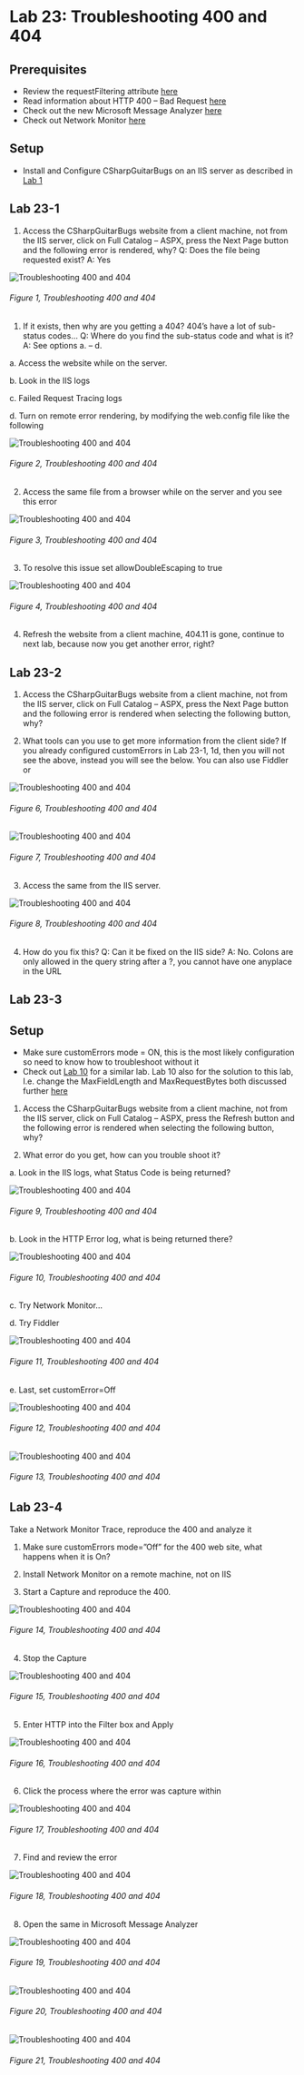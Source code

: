 # Lab 23: Troubleshooting 400 and 404

## Prerequisites

+ Review the requestFiltering attribute [here][LINK1]
+ Read information about HTTP 400 – Bad Request [here][LINK2]
+ Check out the new Microsoft Message Analyzer [here][LINK3]
+ Check out Network Monitor [here][LINK4]

## Setup

+ Install and Configure CSharpGuitarBugs on an IIS server as described in [Lab 1][LINK5]

## Lab 23-1

1. Access the CSharpGuitarBugs website from a client machine, not from the IIS server, click on Full Catalog – ASPX, press the Next Page button and the following error is rendered, why? Q: Does the file being requested exist? A: Yes

![Troubleshooting 400 and 404][FIGURE1]
###### Figure 1, Troubleshooting 400 and 404

1. If it exists, then why are you getting a 404? 404’s have a lot of sub-status codes… Q: Where do you find the sub-status code and what is it?  A: See options a. – d.

a. Access the website while on the server.

b. Look in the IIS logs

c. Failed Request Tracing logs

d. Turn on remote error rendering, by modifying the web.config file like the following

![Troubleshooting 400 and 404][FIGURE2]
###### Figure 2, Troubleshooting 400 and 404

2. Access the same file from a browser while on the server and you see this error

![Troubleshooting 400 and 404][FIGURE3]
###### Figure 3, Troubleshooting 400 and 404

3. To resolve this issue set allowDoubleEscaping to true

![Troubleshooting 400 and 404][FIGURE4]
###### Figure 4, Troubleshooting 400 and 404

4. Refresh the website from a client machine, 404.11 is gone, continue to next lab, because now you get another error, right?

## Lab 23-2

1. Access the CSharpGuitarBugs website from a client machine, not from the IIS server, click on Full Catalog – ASPX, press the Next Page button and the following error is rendered when selecting the following button, why?

2. What tools can you use to get more information from the client side? If you already configured customErrors in Lab 23-1, 1d, then you will not see the above, instead you will see the below. You can also use Fiddler or

![Troubleshooting 400 and 404][FIGURE6]
###### Figure 6, Troubleshooting 400 and 404

![Troubleshooting 400 and 404][FIGURE7]
###### Figure 7, Troubleshooting 400 and 404

3. Access the same from the IIS server.

![Troubleshooting 400 and 404][FIGURE8]
###### Figure 8, Troubleshooting 400 and 404

4. How do you fix this? Q: Can it be fixed on the IIS side? A: No.  Colons are only allowed in the query string after a ?, you cannot have one anyplace in the URL

## Lab 23-3

## Setup

+ Make sure customErrors mode = ON, this is the most likely configuration so need to know how to troubleshoot without it
+ Check out [Lab 10][LINK6] for a similar lab.  Lab 10 also for the solution to this lab, I.e. change the MaxFieldLength and MaxRequestBytes both discussed further [here][LINK7]

1. Access the CSharpGuitarBugs website from a client machine, not from the IIS server, click on Full Catalog – ASPX, press the Refresh button and the following error is rendered when selecting the following button, why?

2. What error do you get, how can you trouble shoot it?

a. Look in the IIS logs, what Status Code is being returned?

![Troubleshooting 400 and 404][FIGURE9]
###### Figure 9, Troubleshooting 400 and 404

b. Look in the HTTP Error log, what is being returned there?

![Troubleshooting 400 and 404][FIGURE10]
###### Figure 10, Troubleshooting 400 and 404

c. Try Network Monitor…

d. Try Fiddler

![Troubleshooting 400 and 404][FIGURE11]
###### Figure 11, Troubleshooting 400 and 404

e. Last, set customError=Off

![Troubleshooting 400 and 404][FIGURE12]
###### Figure 12, Troubleshooting 400 and 404

![Troubleshooting 400 and 404][FIGURE13]
###### Figure 13, Troubleshooting 400 and 404

## Lab 23-4

Take a Network Monitor Trace, reproduce the 400 and analyze it

1. Make sure customErrors mode=”Off” for the 400 web site, what happens when it is On?

2. Install Network Monitor on a remote machine, not on IIS

3. Start a Capture and reproduce the 400.

![Troubleshooting 400 and 404][FIGURE14]
###### Figure 14, Troubleshooting 400 and 404

4. Stop the Capture

![Troubleshooting 400 and 404][FIGURE15]
###### Figure 15, Troubleshooting 400 and 404

5. Enter HTTP into the Filter box and Apply

![Troubleshooting 400 and 404][FIGURE16]
###### Figure 16, Troubleshooting 400 and 404

6. Click the process where the error was capture within

![Troubleshooting 400 and 404][FIGURE17]
###### Figure 17, Troubleshooting 400 and 404

7. Find and review the error

![Troubleshooting 400 and 404][FIGURE18]
###### Figure 18, Troubleshooting 400 and 404

8. Open the same in Microsoft Message Analyzer

![Troubleshooting 400 and 404][FIGURE19]
###### Figure 19, Troubleshooting 400 and 404

![Troubleshooting 400 and 404][FIGURE20]
###### Figure 20, Troubleshooting 400 and 404

![Troubleshooting 400 and 404][FIGURE21]
###### Figure 21, Troubleshooting 400 and 404

[FIGURE1]: ../images/2016/msdn-0904.png "Figure 1, Troubleshooting 400 and 404"
[FIGURE2]: ../images/2016/msdn-0905.png "Figure 2, Troubleshooting 400 and 404"
[FIGURE3]: ../images/2016/msdn-0906.png "Figure 3, Troubleshooting 400 and 404"
[FIGURE4]: ../images/2016/msdn-0907.png "Figure 4, Troubleshooting 400 and 404"
[FIGURE6]: ../images/2016/msdn-0909.png "Figure 6, Troubleshooting 400 and 404"
[FIGURE7]: ../images/2016/msdn-0910.png "Figure 7, Troubleshooting 400 and 404"
[FIGURE8]: ../images/2016/msdn-0911.png "Figure 8, Troubleshooting 400 and 404"
[FIGURE9]: ../images/2016/msdn-0912.png "Figure 9, Troubleshooting 400 and 404"
[FIGURE10]: ../images/2016/msdn-0913.png "Figure 10, Troubleshooting 400 and 404"
[FIGURE11]: ../images/2016/msdn-0914.png "Figure 11, Troubleshooting 400 and 404"
[FIGURE12]: ../images/2016/msdn-0915.png "Figure 12, Troubleshooting 400 and 404"
[FIGURE13]: ../images/2016/msdn-0916.png "Figure 13, Troubleshooting 400 and 404"
[FIGURE14]: ../images/2016/msdn-0917.png "Figure 14, Troubleshooting 400 and 404"
[FIGURE15]: ../images/2016/msdn-0918.png "Figure 15, Troubleshooting 400 and 404"
[FIGURE16]: ../images/2016/msdn-0919.png "Figure 16, Troubleshooting 400 and 404"
[FIGURE17]: ../images/2016/msdn-0920.png "Figure 17, Troubleshooting 400 and 404"
[FIGURE18]: ../images/2016/msdn-0921.png "Figure 18, Troubleshooting 400 and 404"
[FIGURE19]: ../images/2016/msdn-0922.png "Figure 19, Troubleshooting 400 and 404"
[FIGURE20]: ../images/2016/msdn-0923.png "Figure 20, Troubleshooting 400 and 404"
[FIGURE21]: ../images/2016/msdn-0924.png "Figure 21, Troubleshooting 400 and 404"

[LINK1]: http://www.iis.net/configreference/system.webserver/security/requestfiltering
[LINK2]: http://support.microsoft.com/kb/2020943
[LINK3]: http://blogs.technet.com/b/messageanalyzer/
[LINK4]: http://www.microsoft.com/en-us/download/details.aspx?id=4865
[LINK5]: 2016-IISLAB-lab-1-install-iis-and-create-a-web-site.md
[LINK6]: 2016-IISLAB-lab-10-using-asp-net-tracing-tracetrue.md
[LINK7]: https://support.microsoft.com/en-us/kb/820129
